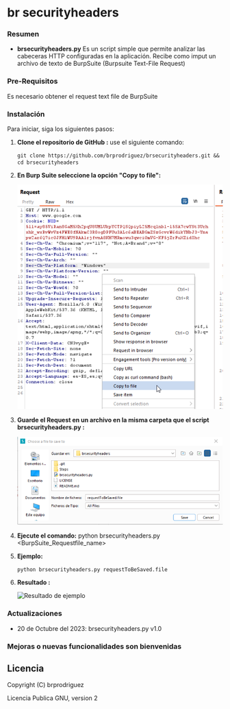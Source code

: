 # br securityheaders

### Resumen 

- **brsecurityheaders.py** 
Es un script simple que permite analizar las cabeceras HTTP configuradas en la aplicación. Recibe como imput un archivo de texto de BurpSuite (Burpsuite Text-File Request) 

### Pre-Requisitos

Es necesario obtener el request text file de BurpSuite

### Instalación

Para iniciar, siga los siguientes pasos:

1. **Clone el repositorio de GitHub :** use el siguiente comando:
   ```
   git clone https://github.com/brprodriguez/brsecurityheaders.git && cd brsecurityheaders
   ``` 
2. **En Burp Suite seleccione la opción "Copy to file":** 
      
   ![Seleccione "Copy to file"](https://raw.githubusercontent.com/brprodriguez/brsecurityheaders/main/Steps/1.png)

2. **Guarde el Request en un archivo en la misma carpeta que el script brsecurityheaders.py :**    
 
   ![Guarde el Request en la misma carpeta que el script](https://raw.githubusercontent.com/brprodriguez/brsecurityheaders/main/Steps/2.png)
   
3. **Ejecute el comando:** python brsecurityheaders.py <BurpSuite_Requestfile_name>
   
4. **Ejemplo:** 
   ```
   python brsecurityheaders.py requestToBeSaved.file 
	```
5. **Resultado :**    
 
   ![Resultado de ejemplo](https://raw.githubusercontent.com/brprodriguez/brsecurityheaders/main/Steps/3.png)
	
### Actualizaciones 

* 20 de Octubre del 2023: brsecurityheaders.py v1.0 

### Mejoras o nuevas funcionalidades son bienvenidas

Licencia
---------------
Copyright (C) brprodriguez 

Licencia Publica GNU, version 2